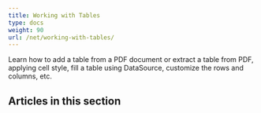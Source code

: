 ```yaml
---
title: Working with Tables
type: docs
weight: 90
url: /net/working-with-tables/
---
```


Learn how to add a table from a PDF document or extract a table from PDF, applying cell style, fill a table using DataSource, customize the rows and columns, etc.
## **Articles in this section**
